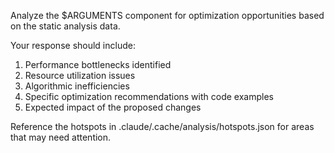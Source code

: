 Analyze the $ARGUMENTS component for optimization opportunities based on the static analysis data.

Your response should include:
1. Performance bottlenecks identified
2. Resource utilization issues
3. Algorithmic inefficiencies
4. Specific optimization recommendations with code examples
5. Expected impact of the proposed changes

Reference the hotspots in .claude/.cache/analysis/hotspots.json for areas that may need attention.
